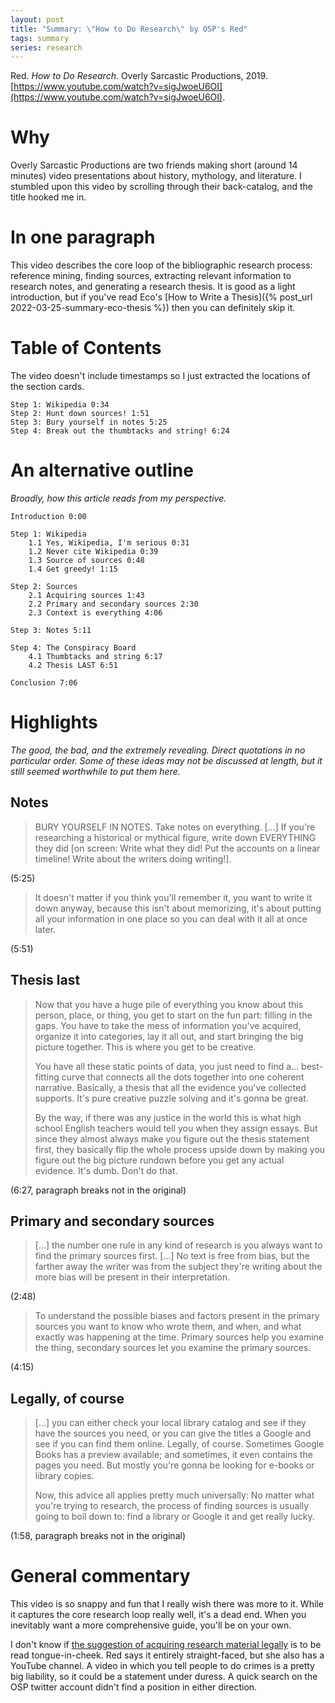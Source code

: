 ```yaml
---
layout: post
title: "Summary: \"How to Do Research\" by OSP's Red"
tags: summary
series: research
---
```

Red. *How to Do Research.* Overly Sarcastic Productions, 2019. [https://www.youtube.com/watch?v=sigJwoeU6OI](https://www.youtube.com/watch?v=sigJwoeU6OI).

# Why
Overly Sarcastic Productions are two friends making short (around 14 minutes) video presentations about history, mythology, and literature. I stumbled upon this video by scrolling through their back-catalog, and the title hooked me in.

# In one paragraph
This video describes the core loop of the bibliographic research process: reference mining, finding sources, extracting relevant information to research notes, and generating a research thesis. It is good as a light introduction, but if you've read Eco's [How to Write a Thesis]({% post_url 2022-03-25-summary-eco-thesis %}) then you can definitely skip it.

# Table of Contents
The video doesn't include timestamps so I just extracted the locations of the section cards.

```
Step 1: Wikipedia 0:34
Step 2: Hunt down sources! 1:51
Step 3: Bury yourself in notes 5:25
Step 4: Break out the thumbtacks and string! 6:24
```

# An alternative outline
*Broadly, how this article reads from my perspective.*

```
Introduction 0:00

Step 1: Wikipedia
    1.1 Yes, Wikipedia, I'm serious 0:31
    1.2 Never cite Wikipedia 0:39
    1.3 Source of sources 0:48
    1.4 Get greedy! 1:15

Step 2: Sources
    2.1 Acquiring sources 1:43
    2.2 Primary and secondary sources 2:30
    2.3 Context is everything 4:06

Step 3: Notes 5:11

Step 4: The Conspiracy Board
    4.1 Thumbtacks and string 6:17
    4.2 Thesis LAST 6:51

Conclusion 7:06
```

# Highlights
*The good, the bad, and the extremely revealing. Direct quotations in no particular order. Some of these ideas may not be discussed at length, but it still seemed worthwhile to put them here.*

## Notes
> BURY YOURSELF IN NOTES. Take notes on everything. [...] If you're researching a historical or mythical figure, write down EVERYTHING they did [on screen: Write what they did! Put the accounts on a linear timeline! Write about the writers doing writing!].

(5:25)

> It doesn't matter if you think you'll remember it, you want to write it down anyway, because this isn't about memorizing, it's about putting all your information in one place so you can deal with it all at once later.

(5:51)

## Thesis last
> Now that you have a huge pile of everything you know about this person, place, or thing, you get to start on the fun part: filling in the gaps. You have to take the mess of information you've acquired, organize it into categories, lay it all out, and start bringing the big picture together. This is where you get to be creative.
>
> You have all these static points of data, you just need to find a... best-fitting curve that connects all the dots together into one coherent narrative. Basically, a thesis that all the evidence you've collected supports. It's pure creative puzzle solving and it's gonna be great.
> 
> By the way, if there was any justice in the world this is what high school English teachers would tell you when they assign essays. But since they almost always make you figure out the thesis statement first, they basically flip the whole process upside down by making you figure out the big picture rundown before you get any actual evidence. It's dumb. Don't do that.

(6:27, paragraph breaks not in the original)

## Primary and secondary sources
> [...] the number one rule in any kind of research is you always want to find the primary sources first. [...] No text is free from bias, but the farther away the writer was from the subject they're writing about the more bias will be present in their interpretation.

(2:48)

> To understand the possible biases and factors present in the primary sources you want to know who wrote them, and when, and what exactly was happening at the time. Primary sources help you examine the thing, secondary sources let you examine the primary sources.

(4:15)

## Legally, of course
> [...] you can either check your local library catalog and see if they have the sources you need, or you can give the titles a Google and see if you can find them online. Legally, of course. Sometimes Google Books has a preview available; and sometimes, it even contains the pages you need. But mostly you're gonna be looking for e-books or library copies.
>
> Now, this advice all applies pretty much universally: No matter what you're trying to research, the process of finding sources is usually going to boil down to: find a library or Google it and get really lucky.

(1:58, paragraph breaks not in the original)

# General commentary
This video is so snappy and fun that I really wish there was more to it. While it captures the core research loop really well, it's a dead end. When you inevitably want a more comprehensive guide, you'll be on your own.

I don't know if [the suggestion of acquiring research material legally](#legally-of-course) is to be read tongue-in-cheek. Red says it entirely straight-faced, but she also has a YouTube channel. A video in which you tell people to do crimes is a pretty big liability, so it could be a statement under duress. A quick search on the OSP twitter account didn't find a position in either direction.
